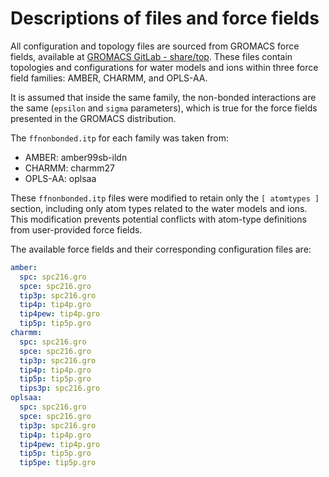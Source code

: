 # Descriptions of files and force fields

All configuration and topology files are sourced from GROMACS force fields, available at [GROMACS GitLab - share/top](https://gitlab.com/gromacs/gromacs/-/tree/main/share/top?ref_type=heads). These files contain topologies and configurations for water models and ions within three force field families: AMBER, CHARMM, and OPLS-AA.

It is assumed that inside the same family, the non-bonded interactions are the same (`epsilon` and `sigma` parameters), which is true for the force fields presented in the GROMACS distribution.

The `ffnonbonded.itp` for each family was taken from:

* AMBER: amber99sb-ildn
* CHARMM: charmm27
* OPLS-AA: oplsaa

These `ffnonbonded.itp` files were modified to retain only the `[ atomtypes ]` section, including only atom types related to the water models and ions. This modification prevents potential conflicts with atom-type definitions from user-provided force fields.

The available force fields and their corresponding configuration files are:

```yaml
amber:
  spc: spc216.gro
  spce: spc216.gro
  tip3p: spc216.gro
  tip4p: tip4p.gro
  tip4pew: tip4p.gro
  tip5p: tip5p.gro
charmm:
  spc: spc216.gro
  spce: spc216.gro
  tip3p: spc216.gro
  tip4p: tip4p.gro
  tip5p: tip5p.gro
  tips3p: spc216.gro
oplsaa:
  spc: spc216.gro
  spce: spc216.gro
  tip3p: spc216.gro
  tip4p: tip4p.gro
  tip4pew: tip4p.gro
  tip5p: tip5p.gro
  tip5pe: tip5p.gro
```
